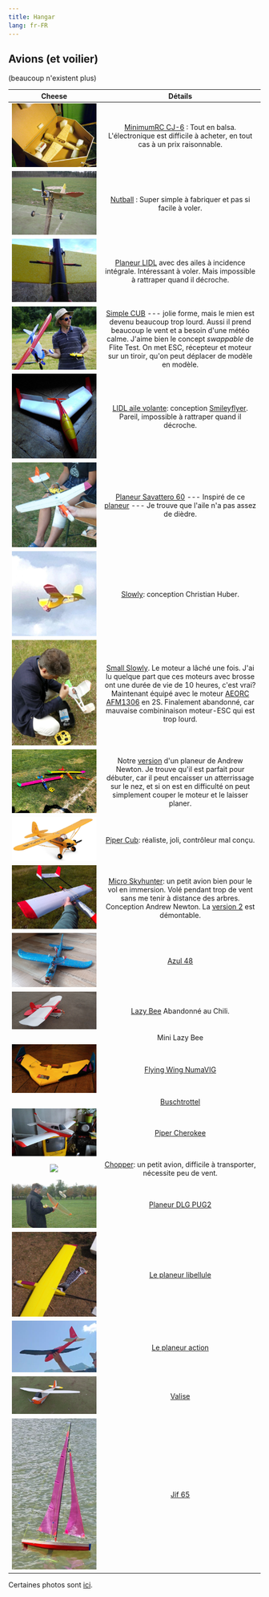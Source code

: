 ```yaml
---
title: Hangar
lang: fr-FR
---
```


## Avions (et voilier)

(beaucoup n'existent plus)

Cheese                  |  Détails
:-------------------------:|:-------------------------:
![](CJ6.JPG)  |  [MinimumRC CJ-6](https://fr.aliexpress.com/item/32826439827.html) : Tout en balsa. L'électronique est difficile à acheter, en tout cas à un prix raisonnable.  
![](nutball/nutball.JPG) | [Nutball](nutball) : Super simple à fabriquer et pas si facile à voler.
![](lidl-inc-int.jpg) | [Planeur LIDL](LIDL-pitcherons) avec des ailes à incidence intégrale. Intéressant à voler. Mais impossible à rattraper quand il décroche.
![](flite-test-cub.jpg) |  [Simple CUB](https://www.flitetest.com/articles/diy-ft-simple-cub-build) --- jolie forme, mais le mien est devenu beaucoup trop lourd. Aussi il prend beaucoup le vent et a besoin d'une météo calme.  J'aime bien le concept *swappable* de Flite Test. On met ESC, récepteur et moteur sur un tiroir, qu'on peut déplacer de modèle en modèle. 
![](icon_lidl_aile.jpg) | [LIDL aile volante](https://photos.app.goo.gl/ysvFdg6jxGsQ5peB7): conception [Smileyflyer](https://www.youtube.com/watch?v=cc494kIiwVI&t=432s). Pareil, impossible à rattraper quand il décroche.
![](icon_savattero.jpg) | [Planeur Savattero 60](https://photos.app.goo.gl/FyKPBxDqGvVzvd3W8) --- Inspiré de ce [planeur](https://www.flitetest.com/articles/cheap-simple-foam-dlg-with-good-performance) --- Je trouve que l'aile n'a pas assez de dièdre. 
![](icon_slowly.jpg) | [Slowly](https://www.rcgroups.com/forums/showthread.php?1686460-Sowly-A-magnificent-Land-and-Lake-Build): conception Christian Huber. 
![](small_slowly/small_slowly.JPG) | [Small Slowly](small_slowly/).  Le moteur a lâché une fois. J'ai lu quelque part que ces moteurs avec brosse ont une durée de vie de 10 heures, c'est vrai?  Maintenant équipé avec le moteur [AEORC AFM1306](https://fr.aliexpress.com/item/32751100547.html) en 2S. Finalement abandonné, car mauvaise combininaison moteur-ESC qui est trop lourd. 
![](a_newton_pusher/newton_pusher_freres.jpg) | Notre [version](a_newton_pusher/) d'un planeur de Andrew Newton.  Je trouve qu'il est parfait pour débuter, car il peut encaisser un atterrissage sur le nez, et si on est en difficulté on peut simplement couper le moteur et le laisser planer.  
![](g-ncub/g-ncub.jpg) | [Piper Cub](g-ncub/): réaliste, joli, contrôleur mal conçu. 
![](micro_sky_hunter/micro_sky_hunter.jpg) | [Micro Skyhunter](micro_sky_hunter/): un petit avion bien pour le vol en immersion.  Volé pendant trop de vent sans me tenir à distance des arbres.  Conception Andrew Newton. La [version 2](https://www.modelisme.com/forum/aero-construction/210904-micro-hunter-scratch-build.html) est démontable. 
![](azul48/azul48.jpg) | [Azul 48](azul48/) 
![](lazy-bee/lazy-bee-2.jpg) | [Lazy Bee](lazy-bee/) Abandonné au Chili.
![]() | Mini Lazy Bee
![](flying-wing-numavig/flying-wing-numavig-61.jpg) |[Flying Wing NumaVIG](flying-wing-numavig/)
![]() | [Buschtrottel](buschtrottel/) 
![](cherokee/cherokee.jpeg) | [Piper Cherokee](cherokee/)
![](chopper/chopper.jpg) | [Chopper](chopper/): un petit avion, difficile à transporter, nécessite peu de vent. 
![](pug2/icone.JPG) | [Planeur DLG PUG2](pug2/)
![](libellule/libellule_montee.JPG) | [Le planeur libellule](libellule/)
![](action.png) | [Le planeur action](action/) 
![](valise/valise.jpg) |  [Valise](valise/) 
![](jif/jif.jpg) |  [Jif 65](jif/)

Certaines photos sont [ici](https://photos.app.goo.gl/TNx8DpYNiykMsnXA6).
